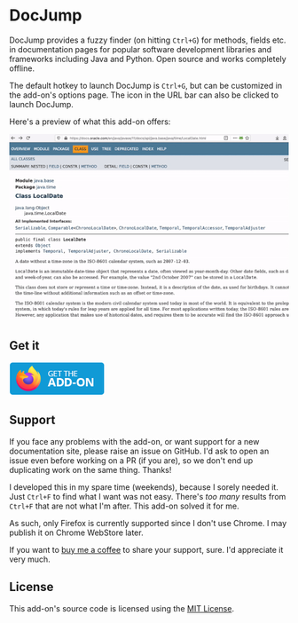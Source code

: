 # DocJump

DocJump provides a fuzzy finder (on hitting `Ctrl+G`) for methods, fields etc. in documentation pages for popular
software development libraries and frameworks including Java and Python. Open source and works completely offline.

The default hotkey to launch DocJump is `Ctrl+G`, but can be customized in the add-on's options page. The icon in the
URL bar can also be clicked to launch DocJump.

Here's a preview of what this add-on offers:

![GIF Preview](https://github.com/sharat87/docjump/blob/master/media/preview.gif)

## Get it

[![Get DocJump for Firefox](https://github.com/sharat87/docjump/blob/master/media/ext-firefox.png)](https://addons.mozilla.org/en-US/firefox/addon/docjump/)

## Support

If you face any problems with the add-on, or want support for a new documentation site, please raise an issue on GitHub.
I'd ask to open an issue even before working on a PR (if you are), so we don't end up duplicating work on the same
thing. Thanks!

I developed this in my spare time (weekends), because I sorely needed it. Just `Ctrl+F` to find what I want was not
easy. There's *too many* results from `Ctrl+F` that are not what I'm after. This add-on solved it for me.

As such, only Firefox is currently supported since I don't use Chrome. I may publish it on Chrome WebStore later.

If you want to [buy me a coffee](https://www.buymeacoffee.com/sharat87) to share your support, sure. I'd appreciate it
very much.

## License

This add-on's source code is licensed using the [MIT License](https://addons.mozilla.org/addon/docjump/).
